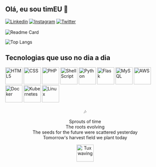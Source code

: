 ## Olá, eu sou timEU 👋
[![Linkedin](https://img.shields.io/badge/LinkedIn-0077B5?style=for-the-badge&logo=linkedin&logoColor=white)](https://www.linkedin.com/in/timeu-ferreira-oliveira/) [![Instagram](https://img.shields.io/badge/Instagram-E4405F?style=for-the-badge&logo=instagram&logoColor=white)](https://www.instagram.com/timeu/) [![Twitter](https://img.shields.io/badge/Twitter-1DA1F2?style=for-the-badge&logo=twitter&logoColor=white)](https://twitter.com/timeuz) 
<br><br>
![Readme Card](https://github-readme-stats.vercel.app/api?username=timeuz&hide=contribs,issues&count_private=true&show_icons=true&theme=onedark)

![Top Langs](https://github-readme-stats.vercel.app/api/top-langs/?username=timeuz&layout=compact&theme=onedark)

## Tecnologias que uso no dia a dia

<div style="display: inline_block">
  <a href="#"><img style="width:54px" src="https://img.icons8.com/color/512/html-5--v1.png" alt="HTML5"></a>
  <a href="#"><img style="width:54px" src="https://img.icons8.com/stickers/512/css3.png" alt="CSS"></a>
  <a href="#"><img style="width:54px" src="https://img.icons8.com/officel/512/php-logo.png" alt="PHP"></a>
  <a href="#"><img style="width:54px" src="https://img.icons8.com/doodle/512/bash.png" alt="Shell Script"></a>
  <a href="#"><img style="width:54px" src="https://img.icons8.com/color/512/python--v1.png"  alt="Python"></a>
  <a href="#"><img style="width:54px; background-color: #FFFFFF !important;" src="https://img.icons8.com/ios/512/flask.png" alt="Flask"></a>
  <a href="#"><img style="width:54px" src="https://img.icons8.com/fluency/512/my-sql.png" alt="MySQL"></a>
  <a href="#"><img style="width:54px; background-color: #FFFFFF !important;" src="https://img.icons8.com/color/512/amazon-web-services.png"  alt="AWS"></a>
  <a href="#"><img style="width:54px" src="https://img.icons8.com/color/512/docker.png" alt="Docker"></a>
  <a href="#"><img style="width:54px" src="https://img.icons8.com/color/512/kubernetes.png" alt="Kubernetes"></a>
  <a href="#"><img style="width:54px" src="https://img.icons8.com/color/512/linux--v1.png" alt="Linux"></a>
</div>

<div style="text-align:center;">
<br>
🎶
<p style="text-align=center;">Sprouts of time<br>
The roots evolving<br>
The seeds for the future were scattered yesterday<br>
Tomorrow's harvest field we plant today
</p>
<a href="#"><img style="width:54px" src="https://opengameart.org/sites/default/files/tux-wave.gif" alt="Tux waving"></a>
</div>
